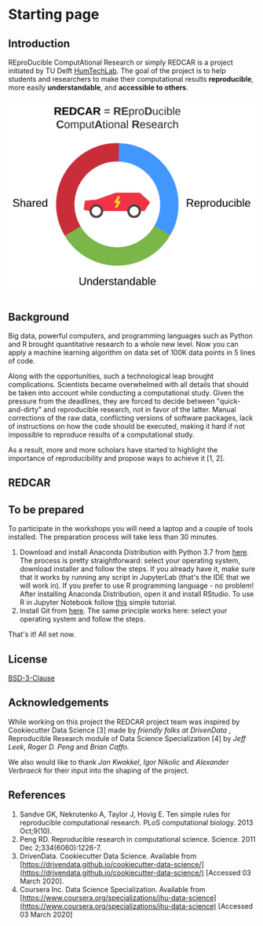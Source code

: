 # Starting page

## Introduction

REproDucible ComputAtional Research or simply REDCAR is a project initiated by TU Delft [HumTechLab](https://www.tudelft.nl/tbm/over-de-faculteit/afdelingen/multi-actor-systems/research/humtech-lab/humtech-lab/). The goal of the project is to help students and researchers to make their computational results **reproducible**, more easily **understandable**, and **accessible to others**.

![](.gitbook/assets/project-idea.png)

## Background

Big data, powerful computers, and programming languages such as Python and R brought quantitative research to a whole new level. Now you can apply a machine learning algorithm on data set of 100K data points in 5 lines of code.

Along with the opportunities, such a technological leap brought complications. Scientists became overwhelmed with all details that should be taken into account while conducting a computational study. Given the pressure from the deadlines, they are forced to decide between "quick-and-dirty" and reproducible research, not in favor of the latter. Manual corrections of the raw data, conflicting versions of software packages, lack of instructions on how the code should be executed, making it hard if not impossible to reproduce results of a computational study.

As a result, more and more scholars have started to highlight the importance of reproducibility and propose ways to achieve it \[1, 2\].



## REDCAR

## To be prepared

To participate in the workshops you will need a laptop and a couple of tools installed. The preparation process will take less than 30 minutes.

1. Download and install Anaconda Distribution with Python 3.7 from [here](https://www.anaconda.com/distribution/). The process is pretty straightforward: select your operating system, download installer and follow the steps. If you already have it, make sure that it works by running any script in JupyterLab \(that's the IDE that we will work in\). If you prefer to use R programming language - no problem! After installing Anaconda Distribution, open it and install RStudio. To use R in Jupyter Notebook follow [this](https://docs.anaconda.com/anaconda/navigator/tutorials/r-lang/) simple tutorial. 
2. Install Git from [here](https://git-scm.com/downloads). The same principle works here: select your operating system and follow the steps.

That's it! All set now.

## License

[BSD-3-Clause](https://opensource.org/licenses/BSD-3-Clause)

## Acknowledgements

While working on this project the REDCAR project team was inspired by Cookiecutter Data Science \[3\] made by _friendly folks at DrivenData_ , Reproducible Research module of Data Science Specialization \[4\] by _Jeff Leek_, _Roger D. Peng_ and _Brian Caffo_.

We also would like to thank _Jan Kwakkel_, _Igor Nikolic_ and _Alexander Verbraeck_ for their input into the shaping of the project. 

## References

1. Sandve GK, Nekrutenko A, Taylor J, Hovig E. Ten simple rules for reproducible computational research. PLoS computational biology. 2013 Oct;9\(10\).
2. Peng RD. Reproducible research in computational science. Science. 2011 Dec 2;334\(6060\):1226-7.
3. DrivenData. Cookiecutter Data Science. Available from [https://drivendata.github.io/cookiecutter-data-science/](https://drivendata.github.io/cookiecutter-data-science/) \[Accessed 03 March 2020\].
4. Coursera Inc. Data Science Specialization. Available from [https://www.coursera.org/specializations/jhu-data-science](https://www.coursera.org/specializations/jhu-data-science) \[Accessed 03 March 2020\] 

